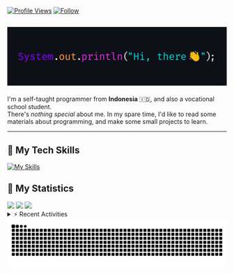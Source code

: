 <!-- Header Badges -->
[![Profile Views](https://komarev.com/ghpvc/?username=mitsuki31&color=blue&label=PROFILE+VIEWS)](https://github.com/mitsuki31)
[![Follow](https://img.shields.io/twitter/url?url=https%3A%2F%2Ftwitter.com%2Fryuumitsuki31)](https://twitter.com/ryuumitsuki31)

<h2><img src="images/hi_there.png"/></h2>

I'm a self-taught programmer from **Indonesia** 🇮🇩, and also a vocational school student.  
There's _nothing special_ about me. In my spare time, I'd like to read some materials about programming, and make some small projects to learn.

---

## 👾 My Tech Skills

[![My Skills](https://skillicons.dev/icons?i=py,c,cpp,java,js,ts,css,sass,html,bash,arduino)](https://skillicons.dev)


## 🔭 My Statistics

<picture id="stats">
    <source 
            srcset="https://github-readme-stats.vercel.app/api?username=mitsuki31&show_icons=true&theme=tokyonight&include_all_commits=true&show_private=falsee&hide=stars"
            media="(prefers-color-scheme: dark)"
    />
    <source
            srcset="https://github-readme-stats.vercel.app/api?username=mitsuki31&show_icons=true&include_all_commits=true&show_private=false&hide=stars"
            media="(prefers-color-scheme: light), (prefers-color-scheme: no-preference)"
    />
    <img src="https://github-readme-stats.vercel.app/api?username=mitsuki31&show_icons=true&include_all_commits=true&show_private=false&hide=stars" />
</picture>

<picture id="top-langs">
    <source
            srcset="https://github-readme-stats.vercel.app/api/top-langs/?username=mitsuki31&layout=donut&theme=tokyonight&count_private=true&langs_count=10"
            media="(prefers-color-scheme: dark)"
    />
    <source
            srcset="https://github-readme-stats.vercel.app/api/top-langs/?username=mitsuki31&layout=donut&count_private=true&langs_count=10"
            media="(prefers-color-scheme: light), (prefers-color-scheme: no-preference)"
    />
    <img src="https://github-readme-stats.vercel.app/api/top-langs/?username=mitsuki31&layout=donut&langs_count=10&count_private=true" />
</picture>

<picture id="profile-summary">
    <source
            srcset="https://github-profile-summary-cards.vercel.app/api/cards/profile-details?username=mitsuki31&theme=tokyonight"
            media="(prefers-color-scheme: dark)"
    />
    <source
            srcset="https://github-profile-summary-cards.vercel.app/api/cards/profile-details?username=mitsuki31&theme=github"
            media="(prefers-color-scheme: light), (prefers-color-scheme: no-preference)"
    />
    <img src="https://github-profile-summary-cards.vercel.app/api/cards/profile-details?username=mitsuki31" />
</picture>

<br/>


<details>
<summary>⚡ Recent Activities</summary>

<!--START_SECTION:activity-->
1. 💪 Opened PR [#4](https://github.com/mitsuki31/temppath/pull/4) in [mitsuki31/temppath](https://github.com/mitsuki31/temppath)
2. 🎉 Merged PR [#3](https://github.com/mitsuki31/temppath/pull/3) in [mitsuki31/temppath](https://github.com/mitsuki31/temppath)
3. 💪 Opened PR [#3](https://github.com/mitsuki31/temppath/pull/3) in [mitsuki31/temppath](https://github.com/mitsuki31/temppath)
4. 🎉 Merged PR [#2](https://github.com/mitsuki31/temppath/pull/2) in [mitsuki31/temppath](https://github.com/mitsuki31/temppath)
5. 💪 Opened PR [#2](https://github.com/mitsuki31/temppath/pull/2) in [mitsuki31/temppath](https://github.com/mitsuki31/temppath)
6. 🎉 Merged PR [#10](https://github.com/mitsuki31/ytmp3-js/pull/10) in [mitsuki31/ytmp3-js](https://github.com/mitsuki31/ytmp3-js)
7. 💪 Opened PR [#10](https://github.com/mitsuki31/ytmp3-js/pull/10) in [mitsuki31/ytmp3-js](https://github.com/mitsuki31/ytmp3-js)
8. 🚀 Published release [v0.1.0 Stable](https://github.com/mitsuki31/APTweak/releases/tag/v0.1.0) in [mitsuki31/APTweak](https://github.com/mitsuki31/APTweak)
9. 🚀 Published release [v1.0.0-beta (Build 2)](https://github.com/mitsuki31/ytmp3-js/releases/tag/v1.0.0-b.2) in [mitsuki31/ytmp3-js](https://github.com/mitsuki31/ytmp3-js)
10. 🎉 Merged PR [#9](https://github.com/mitsuki31/ytmp3-js/pull/9) in [mitsuki31/ytmp3-js](https://github.com/mitsuki31/ytmp3-js)
<!--END_SECTION:activity-->

</details>

<picture>
  <!-- For dark theme -->
  <source
    srcset="https://raw.githubusercontent.com/mitsuki31/mitsuki31/output/github-snake-dark.svg"
    media="(prefers-color-scheme: dark)"
  />
  <!-- For light theme -->
  <source
    srcset="https://raw.githubusercontent.com/mitsuki31/mitsuki31/output/github-snake.svg"
    media="(prefers-color-scheme: light)"
  />
  <!-- Default -->
  <img
    alt="GitHub Contribution Grid Snake"
    src="https://raw.githubusercontent.com/mitsuki31/mitsuki31/output/github-snake.svg"
  />
</picture>
